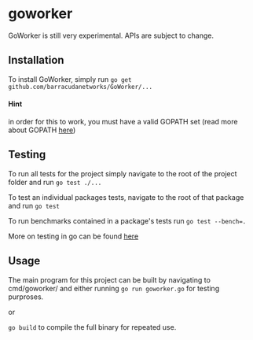 goworker
====
GoWorker is still very experimental. APIs are subject to change.

## Installation
To install GoWorker, simply run 
`go get github.com/barracudanetworks/GoWorker/...`

#### Hint
in order for this to work, you must have a valid GOPATH set
(read more about GOPATH [here](https://code.google.com/p/go-wiki/wiki/GOPATH))

## Testing
To run all tests for the project simply navigate to the root of the project folder and run
`go test ./...`

To test an individual packages tests, navigate to the root of that package and run
`go test`

To run benchmarks contained in a package's tests run
`go test --bench=.`

More on testing in go can be found [here](http://www.golang-book.com/12/index.htm)

## Usage
The main program for this project can be built by navigating to cmd/goworker/ and either running 
`go run goworker.go` for testing purproses.

or

`go build` to compile the full binary for repeated use. 
